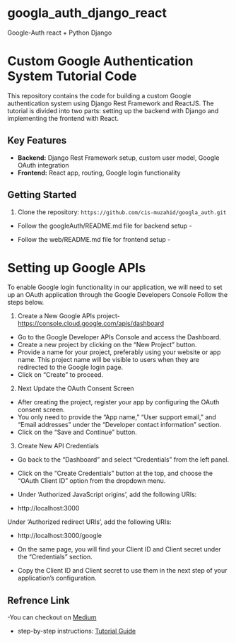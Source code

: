 # googla_auth_django_react
Google-Auth react + Python Django

# Custom Google Authentication System Tutorial Code

This repository contains the code for building a custom Google authentication system using Django Rest Framework and ReactJS. The tutorial is divided into two parts: setting up the backend with Django and implementing the frontend with React.

## Key Features

- **Backend:** Django Rest Framework setup, custom user model, Google OAuth integration
- **Frontend:** React app, routing, Google login functionality


## Getting Started

1. Clone the repository: `https://github.com/cis-muzahid/googla_auth.git`

-  Follow the googleAuth/README.md file for backend setup -

-  Follow the web/README.md file for frontend setup -

# Setting up Google APIs
To enable Google login functionality in our application, we will need to set up an OAuth application through the Google Developers Console Follow the steps below.

1. Create a New Google APIs project- https://console.cloud.google.com/apis/dashboard
- Go to the Google Developer APIs Console and access the Dashboard.
- Create a new project by clicking on the “New Project” button.
- Provide a name for your project, preferably using your website or app name. This project name will be visible to users when   they are redirected to the Google login page.
- Click on “Create” to proceed.

2. Next Update the OAuth Consent Screen
- After creating the project, register your app by configuring the OAuth consent screen.
- You only need to provide the “App name,” “User support email,” and “Email addresses” under the “Developer contact information” section.
- Click on the “Save and Continue” button.

3. Create New API Credentials
- Go back to the “Dashboard” and select “Credentials” from the left panel.
- Click on the “Create Credentials” button at the top, and choose the “OAuth Client ID” option from the dropdown menu.
- Under ‘Authorized JavaScript origins’, add the following URIs:

- http://localhost:3000

Under ‘Authorized redirect URIs’, add the following URIs:

- http://localhost:3000/google

- On the same page, you will find your Client ID and Client secret under the “Credentials” section.
- Copy the Client ID and Client secret to use them in the next step of your application’s configuration.

## Refrence Link
-You can checkout on [Medium](https://onlygod.medium.com/building-a-custom-google-authentication-system-with-django-rest-framework-and-reactjs-i-925d2ba9258)
- step-by-step instructions: [Tutorial Guide](https://onlygod.medium.com/building-a-custom-google-authentication-system-with-django-rest-framework-and-reactjs-i-925d2ba9258)

